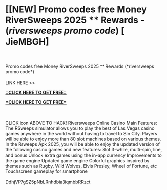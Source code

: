 # [[NEW] Promo codes free Money RiverSweeps 2025 ** Rewards - (*riversweeps promo code*) [ JieMBGH]
<br>
<br>Promo codes free Money RiverSweeps 2025 ** Rewards (*riversweeps promo code*)
<br>
<br>LINK HERE >> 

**[=CLICK HERE TO GET FREE=](https://www.google.com/url?q=https%3A%2F%2Fappbitly.com%2FuxHKU)**


**[=CLICK HERE TO GET FREE=](https://www.google.com/url?q=https%3A%2F%2Fappbitly.com%2FuxHKU)**


<br>
<br>CLICK  icon ABOVE TO HACK! Riversweeps Online Casino Main Features: The RSweeps simulator allows you to play the best of Las Vegas casino games anywhere in the world without having to travel to Sin City.  Players will be able to enjoy more than 80 slot machines based on various themes.  In the Rsweeps Apk 2025, you will be able to enjoy the updated version of the following casino games and new features: Slot  3-while, multi-spin, line, and bonus Unlock extra games using the in-app currency Improvements to the game engine Updated game engine Colorful graphics inspired by themes such as Rugby, Wild Wolves, Elvis Presley, Wheel of Fortune, etc Touchscreen gameplay for smartphone
<br>
<br>DdhjVP7gSZ5pNbLRnhdbia3iqmbbRRzct
<br>
